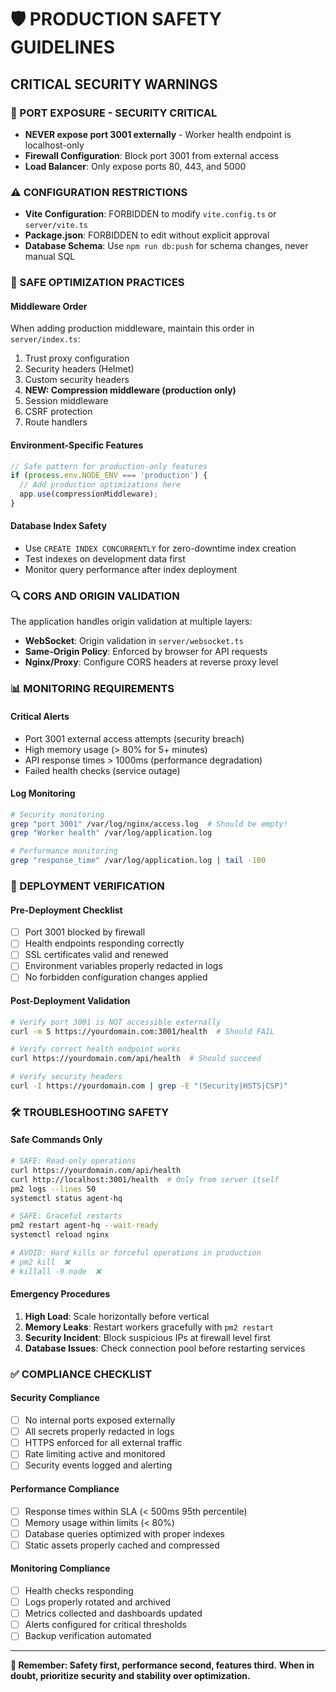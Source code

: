 # 🛡️ PRODUCTION SAFETY GUIDELINES

## **CRITICAL SECURITY WARNINGS**

### **🚨 PORT EXPOSURE - SECURITY CRITICAL**
- **NEVER expose port 3001 externally** - Worker health endpoint is localhost-only
- **Firewall Configuration**: Block port 3001 from external access
- **Load Balancer**: Only expose ports 80, 443, and 5000

### **⚠️ CONFIGURATION RESTRICTIONS**
- **Vite Configuration**: FORBIDDEN to modify `vite.config.ts` or `server/vite.ts` 
- **Package.json**: FORBIDDEN to edit without explicit approval
- **Database Schema**: Use `npm run db:push` for schema changes, never manual SQL

### **🔧 SAFE OPTIMIZATION PRACTICES**

#### **Middleware Order**
When adding production middleware, maintain this order in `server/index.ts`:
1. Trust proxy configuration
2. Security headers (Helmet)
3. Custom security headers
4. **NEW: Compression middleware (production only)**
5. Session middleware
6. CSRF protection
7. Route handlers

#### **Environment-Specific Features**
```typescript
// Safe pattern for production-only features
if (process.env.NODE_ENV === 'production') {
  // Add production optimizations here
  app.use(compressionMiddleware);
}
```

#### **Database Index Safety**
- Use `CREATE INDEX CONCURRENTLY` for zero-downtime index creation
- Test indexes on development data first
- Monitor query performance after index deployment

### **🔍 CORS AND ORIGIN VALIDATION**

The application handles origin validation at multiple layers:
- **WebSocket**: Origin validation in `server/websocket.ts`
- **Same-Origin Policy**: Enforced by browser for API requests
- **Nginx/Proxy**: Configure CORS headers at reverse proxy level

### **📊 MONITORING REQUIREMENTS**

#### **Critical Alerts**
- Port 3001 external access attempts (security breach)
- High memory usage (> 80% for 5+ minutes)
- API response times > 1000ms (performance degradation)
- Failed health checks (service outage)

#### **Log Monitoring**
```bash
# Security monitoring
grep "port 3001" /var/log/nginx/access.log  # Should be empty!
grep "Worker health" /var/log/application.log

# Performance monitoring  
grep "response_time" /var/log/application.log | tail -100
```

### **🚀 DEPLOYMENT VERIFICATION**

#### **Pre-Deployment Checklist**
- [ ] Port 3001 blocked by firewall
- [ ] Health endpoints responding correctly
- [ ] SSL certificates valid and renewed
- [ ] Environment variables properly redacted in logs
- [ ] No forbidden configuration changes applied

#### **Post-Deployment Validation**
```bash
# Verify port 3001 is NOT accessible externally
curl -m 5 https://yourdomain.com:3001/health  # Should FAIL

# Verify correct health endpoint works
curl https://yourdomain.com/api/health  # Should succeed

# Verify security headers
curl -I https://yourdomain.com | grep -E "(Security|HSTS|CSP)"
```

### **🛠️ TROUBLESHOOTING SAFETY**

#### **Safe Commands Only**
```bash
# SAFE: Read-only operations
curl https://yourdomain.com/api/health
curl http://localhost:3001/health  # Only from server itself
pm2 logs --lines 50
systemctl status agent-hq

# SAFE: Graceful restarts
pm2 restart agent-hq --wait-ready
systemctl reload nginx

# AVOID: Hard kills or forceful operations in production
# pm2 kill  ❌
# killall -9 node  ❌
```

#### **Emergency Procedures**
1. **High Load**: Scale horizontally before vertical
2. **Memory Leaks**: Restart workers gracefully with `pm2 restart`
3. **Security Incident**: Block suspicious IPs at firewall level first
4. **Database Issues**: Check connection pool before restarting services

### **✅ COMPLIANCE CHECKLIST**

#### **Security Compliance**
- [ ] No internal ports exposed externally
- [ ] All secrets properly redacted in logs
- [ ] HTTPS enforced for all external traffic
- [ ] Rate limiting active and monitored
- [ ] Security events logged and alerting

#### **Performance Compliance**
- [ ] Response times within SLA (< 500ms 95th percentile)
- [ ] Memory usage within limits (< 80%)
- [ ] Database queries optimized with proper indexes
- [ ] Static assets properly cached and compressed

#### **Monitoring Compliance**
- [ ] Health checks responding
- [ ] Logs properly rotated and archived
- [ ] Metrics collected and dashboards updated
- [ ] Alerts configured for critical thresholds
- [ ] Backup verification automated

---

**🎯 Remember: Safety first, performance second, features third.**
**When in doubt, prioritize security and stability over optimization.**